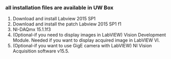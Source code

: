 ### all installation files are available in UW Box
1. Download and install Labview 2015 SP1
2. Download and install the patch Labview 2015 SP1 f1
3. NI-DAQmx 15.1.1f3
4. (Optional-if you need to display images in LabVIEW) Vision Development Module. Needed if you want to display acquired image in LabVIEW VI.
5. (Optional-if you want to use GigE camera with LabVIEW) NI Vision Acquisition software v15.5.

